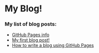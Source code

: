# My Blog!


### My list of blog posts:

* [GitHub Pages info](/BlogPosts/001/index.md)
* [My first blog post!](/BlogPosts/002/index.md)
* [How to write a blog using GitHub Pages](/BlogPosts/003/index.md)
